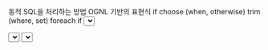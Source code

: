 동적 SQL을 처리하는 방법
OGNL 기반의 표현식
if
choose (when, otherwise)
trim (where, set)
foreach
if
<select id="find" 
	parameterType="com.gms.web.Command"
	resultType="com.gms.web.Domain"> 
	SELECT * FROM BLOG 
    WHERE state = 'ACTIVE' 
  <if test="title != null">
    AND title like '%${name}%'
  </if>
  <if test="author != null and author.name != null">
    AND author_name like #{member.name}
  </if>
</select>

<select id="findActiveBlogLike" resultType="Blog">
  SELECT * FROM BLOG WHERE state = 'ACTIVE'
  <choose>
    <when test="title != null">
      AND title like #{title}
    </when>
    <when test="author != null and author.name != null">
      AND author_name like #{author.name}
    </when>
    <otherwise>
      AND featured = 1
    </otherwise>
  </choose>
</select>

<select id="selectPostIn" resultType="domain.blog.Post">
  SELECT *
  FROM POST P
  WHERE ID in
  <foreach item="item" index="index" collection="list"
      open="(" separator="," close=")">
        #{item}
  </foreach>
</select>